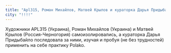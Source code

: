 ```yaml
---
title: "Apl315, Роман Михайлов, Матвей Крылов и кураторка Дарья Придыбайло (Art Matters Ukraine)"
city: "!!!!"
---
```


Художники APL315 (Украина), Роман Михайлов (Украина) и Матвей Крылов (Россия-Черногория) самоизолировались, а кураторка Дарья Придыбайло последовала за ними, изучая и пробуя (не без трудностей) применить на себе практику Polako. 
